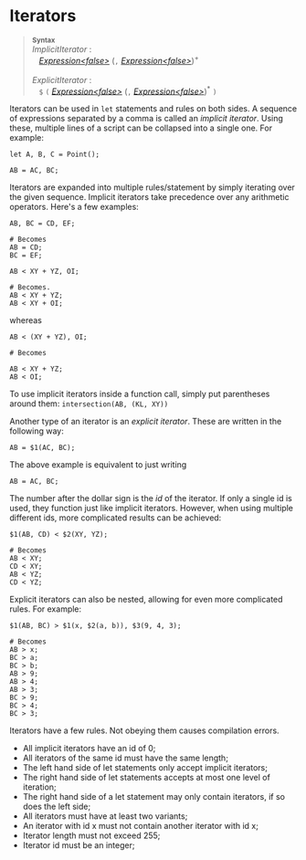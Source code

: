 # Iterators

> <sup>**Syntax**</sup>\
> *ImplicitIterator* :\
> &nbsp;&nbsp; [*Expression&lt;false&gt;*](expressions.md) (`,` [*Expression&lt;false&gt;*](expressions.md))<sup>+</sup>\
> \
> *ExplicitIterator* :\
> &nbsp;&nbsp; `$` `(` [*Expression&lt;false&gt;*](expressions.md) (`,` [*Expression&lt;false&gt;*](expressions.md))<sup>*</sup> `)`

Iterators can be used in `let` statements and rules on both sides. A sequence of expressions separated by a comma is called an *implicit iterator*. Using these, multiple lines of a script can be collapsed into a single one. For example:

```
let A, B, C = Point();

AB = AC, BC;
```

Iterators are expanded into multiple rules/statement by simply iterating over the given sequence. Implicit iterators take precedence over any arithmetic operators. Here's a few examples:

```
AB, BC = CD, EF;

# Becomes
AB = CD;
BC = EF;
```

```
AB < XY + YZ, OI;

# Becomes.
AB < XY + YZ;
AB < XY + OI;
```

whereas

```
AB < (XY + YZ), OI;

# Becomes

AB < XY + YZ;
AB < OI;
```

To use implicit iterators inside a function call, simply put parentheses around them: `intersection(AB, (KL, XY))`

Another type of an iterator is an *explicit iterator*. These are written in the following way:

```
AB = $1(AC, BC);
```

The above example is equivalent to just writing

```
AB = AC, BC;
```

The number after the dollar sign is the *id* of the iterator. If only a single id is used, they function just like implicit iterators. However, when using multiple different ids, more complicated results can be achieved:

```
$1(AB, CD) < $2(XY, YZ);

# Becomes
AB < XY;
CD < XY;
AB < YZ;
CD < YZ;
```

Explicit iterators can also be nested, allowing for even more complicated rules. For example:

```
$1(AB, BC) > $1(x, $2(a, b)), $3(9, 4, 3);

# Becomes
AB > x;
BC > a;
BC > b;
AB > 9;
AB > 4;
AB > 3;
BC > 9;
BC > 4;
BC > 3;
```

Iterators have a few rules. Not obeying them causes compilation errors.

* All implicit iterators have an id of 0;
* All iterators of the same id must have the same length;
* The left hand side of let statements only accept implicit iterators;
* The right hand side of let statements accepts at most one level of iteration;
* The right hand side of a let statement may only contain iterators, if so does the left side;
* All iterators must have at least two variants;
* An iterator with id x must not contain another iterator with id x;
* Iterator length must not exceed 255;
* Iterator id must be an integer;

